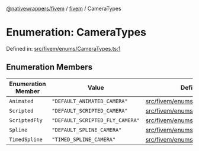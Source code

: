 [@nativewrappers/fivem](../../README.md) / [fivem](../README.md) / CameraTypes

# Enumeration: CameraTypes

Defined in: [src/fivem/enums/CameraTypes.ts:1](https://github.com/nativewrappers/nativewrappers/blob/bed19baaeaf131ae08126ef8189b9b3d2beb3a28/src/fivem/enums/CameraTypes.ts#L1)

## Enumeration Members

| Enumeration Member | Value | Defined in |
| ------ | ------ | ------ |
| <a id="animated"></a> `Animated` | `"DEFAULT_ANIMATED_CAMERA"` | [src/fivem/enums/CameraTypes.ts:3](https://github.com/nativewrappers/nativewrappers/blob/bed19baaeaf131ae08126ef8189b9b3d2beb3a28/src/fivem/enums/CameraTypes.ts#L3) |
| <a id="scripted"></a> `Scripted` | `"DEFAULT_SCRIPTED_CAMERA"` | [src/fivem/enums/CameraTypes.ts:2](https://github.com/nativewrappers/nativewrappers/blob/bed19baaeaf131ae08126ef8189b9b3d2beb3a28/src/fivem/enums/CameraTypes.ts#L2) |
| <a id="scriptedfly"></a> `ScriptedFly` | `"DEFAULT_SCRIPTED_FLY_CAMERA"` | [src/fivem/enums/CameraTypes.ts:5](https://github.com/nativewrappers/nativewrappers/blob/bed19baaeaf131ae08126ef8189b9b3d2beb3a28/src/fivem/enums/CameraTypes.ts#L5) |
| <a id="spline"></a> `Spline` | `"DEFAULT_SPLINE_CAMERA"` | [src/fivem/enums/CameraTypes.ts:4](https://github.com/nativewrappers/nativewrappers/blob/bed19baaeaf131ae08126ef8189b9b3d2beb3a28/src/fivem/enums/CameraTypes.ts#L4) |
| <a id="timedspline"></a> `TimedSpline` | `"TIMED_SPLINE_CAMERA"` | [src/fivem/enums/CameraTypes.ts:6](https://github.com/nativewrappers/nativewrappers/blob/bed19baaeaf131ae08126ef8189b9b3d2beb3a28/src/fivem/enums/CameraTypes.ts#L6) |
